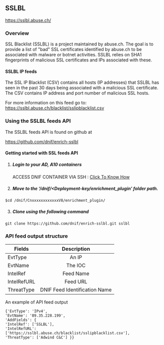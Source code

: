 ## SSLBL   
https://sslbl.abuse.ch/

### Overview
SSL Blacklist (SSLBL) is a project maintained by abuse.ch. The goal is to provide a list of "bad" SSL certificates identified by abuse.ch to be associated with malware or botnet activities. SSLBL relies on SHA1 fingerprints of malicious SSL certificates and IPs associated with these.

#### SSLBL IP feeds
The SSL IP Blacklist (CSV) contains all hosts (IP addresses) that SSLBL has seen in the past 30 days being associated with a malicious SSL certificate. 
The CSV contains IP address and port number of malicious SSL hosts.

For more information on this feed go to: https://sslbl.abuse.ch/blacklist/sslipblacklist.csv

### Using the SSLBL feeds API
 The SSLBL feeds API is found on github at

 https://github.com/dnif/enrich-sslbl

#### Getting started with SSL feeds API

1. #####    Login to your AD, A10 containers  
   ACCESS DNIF CONTAINER VIA SSH : [Click To Know How](https://dnif.it/docs/guides/tutorials/access-dnif-container-via-ssh.html)
2. #####    Move to the ‘/dnif/<Deployment-key/enrichment_plugin’ folder path.
```
$cd /dnif/CnxxxxxxxxxxxxV8/enrichment_plugin/
```
3. #####   Clone using the following command  
```  
git clone https://github.com/dnif/enrich-sslbl.git sslbl
```
### API feed output structure
  | Fields        | Description  |
| ------------- |:-------------:|
| EvtType      | An IP |
| EvtName      | The IOC      |
| IntelRef | Feed Name      |
| IntelRefURL | Feed URL      |
| ThreatType | DNIF Feed Identification Name |      

An example of API feed output
```
{'EvtType': 'IPv4',
'EvtName': '89.35.228.199',
'AddFields': {
'IntelRef': ['SSLBL'],
'IntelRefURL': ['https://sslbl.abuse.ch/blacklist/sslipblacklist.csv'], 
'ThreatType': ['Adwind C&C'] }}
```
